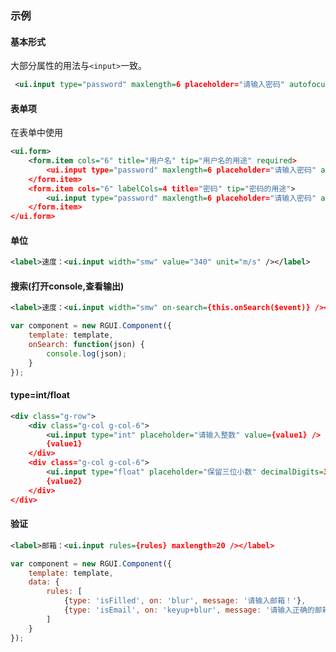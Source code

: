 ### 示例

#### 基本形式

大部分属性的用法与`<input>`一致。

<div class="m-example"></div>

```xml
 <ui.input type="password" maxlength=6 placeholder="请输入密码" autofocus />
```

#### 表单项

在表单中使用

<div class="m-example"></div>

```xml
<ui.form>
    <form.item cols="6" title="用户名" tip="用户名的用途" required>
        <ui.input type="password" maxlength=6 placeholder="请输入密码" autofocus required />
    </form.item>
    <form.item cols="6" labelCols=4 title="密码" tip="密码的用途">
        <ui.input type="password" maxlength=6 placeholder="请输入密码" autofocus />
    </form.item>
</ui.form>
```

#### 单位

<div class="m-example"></div>

```xml
<label>速度：<ui.input width="smw" value="340" unit="m/s" /></label>
```

#### 搜索(打开console,查看输出)

<div class="m-example"></div>

```xml
<label>速度：<ui.input width="smw" on-search={this.onSearch($event)} /></label>
```

```javascript
var component = new RGUI.Component({
    template: template,
    onSearch: function(json) {
        console.log(json);
    }
});
```

#### type=int/float

<div class="m-example"></div>

```xml
<div class="g-row">
    <div class="g-col g-col-6">
        <ui.input type="int" placeholder="请输入整数" value={value1} />
        {value1}
    </div>
    <div class="g-col g-col-6">
        <ui.input type="float" placeholder="保留三位小数" decimalDigits=3 value={value2} />
        {value2}
    </div>
</div>
```

#### 验证

<div class="m-example"></div>

```xml
<label>邮箱：<ui.input rules={rules} maxlength=20 /></label>
```

```javascript
var component = new RGUI.Component({
    template: template,
    data: {
        rules: [
            {type: 'isFilled', on: 'blur', message: '请输入邮箱！'},
            {type: 'isEmail', on: 'keyup+blur', message: '请输入正确的邮箱！'}
        ]
    }
});
```
